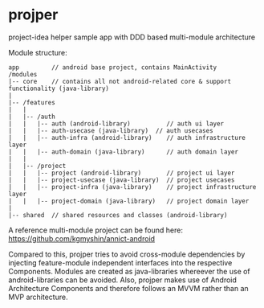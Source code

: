 # projper

project-idea helper sample app with DDD based multi-module architecture

Module structure:

```
app         // android base project, contains MainActivity
/modules
|-- core    // contains all not android-related core & support functionality (java-library)
|
|-- /features
|   |
|   |-- /auth
|   |   |-- auth (android-library)          // auth ui layer
|   |   |-- auth-usecase (java-library)  // auth usecases
|   |   |-- auth-infra (android-library)    // auth infrastructure layer
|   |   |-- auth-domain (java-library)      // auth domain layer
|   |
|   |-- /project
|   |   |-- project (android-library)       // project ui layer
|   |   |-- project-usecase (java-library)  // project usecases
|   |   |-- project-infra (java-library)    // project infrastructure layer
|   |   |-- project-domain (java-library)   // project domain layer
|
|-- shared  // shared resources and classes (android-library)

```

A reference multi-module project can be found here: https://github.com/kgmyshin/annict-android

Compared to this, projper tries to avoid cross-module dependencies by injecting feature-module independent interfaces into the respective Components. Modules are created as java-libraries whereever the use of android-libraries can be avoided. Also, projper makes use of Android Architecture Components and therefore follows an MVVM rather than an MVP architecture.
